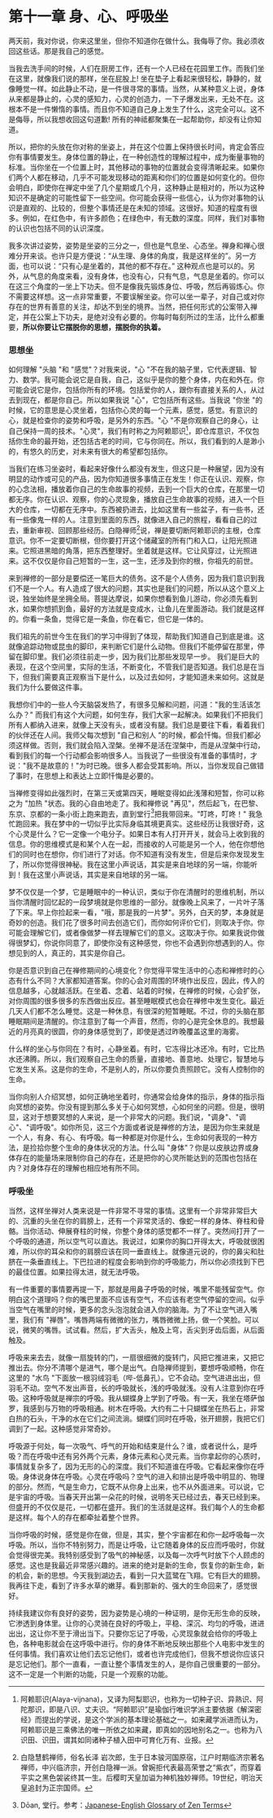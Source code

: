 # 第十一章 身、心、呼吸坐

两天前，我对你说，你来这里坐，但你不知道你在做什么。我侮辱了你。我必须收回这些话。那是我自己的感觉。

当我去洗手间的时候，人们在厨房工作，还有一个人已经在花园里工作。而我们坐在这里，就像我们说的那样，坐在屁股上! 坐在垫子上看起来很轻松，静静的，就像睡觉一样。如此静止不动，是一件很寻常的事情。当然，从某种意义上说，身体从来都是静止的，心灵的感知力，心灵的创造力，一下子爆发出来，无处不在。这根本不是一件懒惰的事情。而且你不知道自己身上发生了什么，这完全可以。这不是侮辱，所以我想收回这句道歉! 所有的神祗都聚集在一起帮助你，却没有让你知道。

所以，把你的头放在你对称的坐姿上，并在这个位置上保持很长时间，肯定会答应你有事情要发生。身体位置的静止，在一种创造性的理解过程中，成为衡量事物的标准。当你坐在一个位置上时，其他移动的事物的位置就会变得清晰起来。如果你们两个人都在移动，几乎不可能发现移动的距离和你们的位置是如何变化的。但你会明白，即使你在禅定中坐了几个星期或几个月，这种静止是相对的，所以为这种知识不是确定的可能性留下一些空间。你可能会获得一些信心，认为你对事物的认识是直观的、比较的，但整个事情还是在未知的领域。这很好。知道的程度有很多。例如，在红色中，有许多颜色；在绿色中，有无数的深度。同样，我们对事物的认识也包括不同的认识深度。

我多次讲过姿势，姿势是坐姿的三分之一，但也是气息坐、心态坐。禅身和禅心很难分开来谈。也许只是方便说：“从生理、身体的角度，我是这样坐的”。另一方面，也可以说：“只有心是坐着的，其他的都不存在。” 这种观点也是可以的。另外，从气息的角度来看，没有身体，也没有心，只有气息，气息是坐着的。你可以在这三个角度的一坐上下功夫。但不是像我先锻炼身位、呼吸，然后再锻炼心。你不需要这样想。这一点非常重要，不要误解坐姿。你可以坐一辈子，对自己或对你存在的世界有善意的关注，却达不到坐的境界。当然，把任何形式的公案带入禅定，并在公案上下功夫，是绝对没有必要的。你每时每刻所过的生活，比什么都重要，**所以你要让它摆脱你的思想，摆脱你的执着。**

### 思想坐
如何理解 "头脑 "和 "感觉"？对我来说，"心 "不在我的脑子里，它代表逻辑、智力、数学。我可能会说它是自我，自己，这似乎是你的整个身体，内在和外在。你可能会说它是你，包括你所有的环境。包括爱你的人，跟你有直接关系的人，从过去到现在，都是你自己。所以如果我说 "心"，它包括所有这些。当我说 "你坐 "的时候，它的意思是心灵坐着，包括你心灵的每一个元素，感觉，感觉。有意识的心，就是检查你的姿势和呼吸，是另外的东西。"心 "不是你观察自己的身心，让自己保持一周的技术。"心灵"，我们有时称之为阿赖耶识[^1]，即仓库意识，不仅包括你生命的最开始，还包括古老的时间，它与你同在。所以，我们看到的人是渺小的，有悠久的历史，对未来有很大的希望都包括你。

当我们在练习坐姿时，看起来好像什么都没有发生，但这只是一种展望，因为没有明显的动作或可见的产品，因为你知道很多事情正在发生！你正在认识、观察，你的心念法相，播放着你自己的生命故事的视频，去到一个巨大的仓库，在那里一切都无序。你在认识、观察，你的心灵现象，播放自己生命故事的视频，进入一个巨大的仓库，一切都在无序中。东西被扔进去，比如这里有一些盆子，有一些书，还有一些像鬼一样的人。注意到里面的东西，就像进入自己的旅程，看看自己的过去，重新审视、回顾那些经历。白隐禅师[^2]说，禅是要切断阿赖耶识的主根，仓库意识。你不一定要切断根，但你要打开这个储藏室的所有门和入口，让阳光照进来。它照进黑暗的角落，把东西整理好。坐着就是这样。它让风穿过，让光照进来。这不仅仅是你自己短暂的一生，这一生，还涉及到你的根，你祖先的前世。

来到禅修的一部分是要偿还一笔巨大的债务。这不是个人债务，因为我们意识到我们不是一个人。有人造成了很大的问题，其实也是我们的问题，所以从这个意义上说，独坐始终是坐拥全局。菩提达摩说，如果你想看到鱼儿游动，你必须先看到水，如果你想抓到鱼，最好的方法就是变成水，让鱼儿在里面游动。我们就是这样的。你看一条鱼，觉得它是一条鱼，你在看它，但它是一体的。

我们祖先的前世今生在我们的学习中得到了体现，帮助我们知道自己到底是谁。这就像追踪动物或昆虫的脚印，来判断它们是什么动物。但我们不能停留在那里，停留在脚印里。我们必须往前走一步，因为我们比那些发现早一步。 我们是巨大的表现，在这个空间里，实际的生活，不断变化，不管我们是否知道。我们总是在当下，但我们需要真正观察当下是什么，以及过去如何，才能知道未来如何。这就是我们为什么要做这件事。

我想你们中的一些人今天脑袋发热了，有很多见解和问题，问道："我的生活该怎么办？" 而我们有这个大问题，如何生存，我们大家一起解决。如果我们不把我们所有人都纳入进来，就像上天没有头，或者没有腿。我们总是要往下看，看着我们的伙伴还在人间。我师父每次想到 "自己和别人 "的时候，都会忏悔。但我们都必须这样做。否则，我们就会陷入涅槃。坐禅不是活在涅槃中，而是从涅槃中行动，看到我们的每一个行动都会影响很多人。当我说了一些很没有准备的事情时，才说："我不是故意的！"为时已晚。很多人都会受其影响。所以，当你发现自己做错了事时，在思想上和表达上立即忏悔是必要的。

当禅修变得如此强烈时，在第三天或第四天，睡眠变得如此浅薄和短暂，你可以称之为 "加热 "状态。我的心自由地走了。我和禅修说 "再见"，然后起飞，在巴黎、东京、京都的一条小街上跑来跑去，直到堂行[^3]把我带回来。"叮咚，叮咚！" 我急忙跑回来。我在梦中的一切似乎比实际身临其境更真实。这些经历让我很好奇，这个心灵是什么？它一定像一个电分子。如果日本有人打开开关，就会马上收到我的信息。你的思维模式是和某个人在一起，而接收的人可能是另一个人，他在你想他们的同时也在想你，你们进行了对话。你不知道有没有发生，但是后来你发现发生了，所以你觉得很神秘。我在这里小声说话，其实是来自地球的另一端，你能听到！我在这里小声说话，其实是来自地球的另一端。

梦不仅仅是一个梦，它是睡眠中的一种认识，类似于你在清醒时的思维机制，所以当你清醒时回忆起的一段梦境就是你思维的一部分。就像晚上风来了，一片叶子落了下来。早上你捡起来一看，"哦，那是我的一片梦"。另外，白天的梦，本身就是奇妙的创造。我们花了很多时间去创造它们，而你如何评价它们，则取决于你。你可能会理解它们，或者像做梦一样去理解它们的意义。这取决于你。如果我说你做得很梦幻，你说你同意了，即使你没有这种感觉，你也不会遇到你想遇到的人。你想见到的人，真正的，其实是你自己。

你是否意识到自己在禅修期间的心境变化？你觉得平常生活中的心态和禅修时的心态有什么不同？大家都知道答案。你的心会对周围的环境作出反应，因此，传入的信息越多，心就越活跃。在坐着、念着、站着的时候，在禅修的时候，心会扩张，对你周围的很多很多的东西做出反应。甚至睡眠模式也会在禅修中发生变化。最近几天人们都不怎么睡觉。这是一种休息，有很深的短暂睡眠。不过，你的头脑在那睡眠期间是清醒的。你注意到了每一个声音，然而，你的心是完全休息的。我想最近的月亮真的很圆，你的身体感觉到了，即使是透过昨晚覆盖这里的海雾。

什么样的坐心与你同在？有时，心静坐着。有时，它冻得比冰还冷。有时，它比热水还沸腾。所以，我们观察自己生命的质量，直接地、善意地、处理它，智慧地与它发生关系。这是你的生命，不是别人的，所以你要负责照顾它。没有人控制你的生命。

当你向别人介绍冥想，如何正确地坐着时，你通常会给身体的指示，身体的指示指向冥想的姿势。你没有提到那么多关于心如何冥想，心如何坐的问题。但是，很明显，这对于想要冥想的人来说，是一个非常大的问题。我们说，"调身"、"调心"、"调呼吸"。如你所见，这三个方面或者说是禅修的方法，是因为你生来就是一个人，有身、有心、有呼吸。每一种都是对你是什么，生命如何表现的一种方法，是捡拾你整个生命的身体状况的方法。什么叫 "身体"？你是以皮肤边界或身体存在的能量场来限制你自己的存在，还是把你的心灵所能达到的范围也包括在内？对身体存在的理解也相应地有所不同。

### 呼吸坐

当然，这样坐禅对人类来说是一件非常不寻常的事情。这里有一个非常非常巨大的、沉重的头坐在你的肩膀上，还有一个非常灵活的、像蛇一样的身体、脊柱和骨骼。当你活动、伸展脊柱的时候，你整个身体的感觉都不一样了。突然间打开了一个呼吸的通道，所以空气可以直达。我说过，如果你的胸口开得太大，呼吸就很困难，所以你的耳朵和你的肩膀应该在同一垂直线上。就像道元说的，你的鼻尖和肚脐在一条垂直线上。下巴拉进的程度会影响到你的呼吸能力，所以你必须找到下巴的最佳位置。如果拉得太进，就无法呼吸。

有一件重要的事情要再提一下，那就是用鼻子呼吸的时候，嘴里不能残留空气。你明白这个道理吗？你的嘴巴里面不应该有空气，不应该有老空气停留的空间。似乎当空气在嘴里的时候，更多的念头泡泡就会进入你的脑海。为了不让空气进入嘴里，我们有 "禅唇"。嘴唇两端有微微的张力，嘴唇微微上扬，做一个笑脸。可以说，微笑的嘴唇。试试看。然后，扩大舌头，触及上穹，舌尖到牙齿后面，从后面触及。

呼吸来来去去，就像一扇旋转的门，一扇很细微的旋转门，风把它推进来，又把它推出去。你分不清哪个是进气，哪个是出气。白隐禅师提到，要想呼吸顺畅，你在这里的 "水鸟 "下面放一根羽绒羽毛（哔-低鼻孔）。它不会动。空气进进出出，但羽毛不动。空气不发出声音，长的呼吸就长，浅的呼吸就浅。没有人注意到你在呼吸。这种呼吸就是禅宗的呼吸。我从蝴蝶身上学到了呼吸。有一天，我坐在塔萨伽罗，我感到与万物的呼吸相通。树木在呼吸。大约有二十只蝴蝶坐在热石上，非常白热的石头，干净的水在它们之间流淌。蝴蝶们同时在呼吸，张开翅膀，我把它们调到了一起。这种感觉非常奇妙。

呼吸源于何处，每一次吸气、呼气的开始和结束是什么？谁，或者说什么，是呼吸？而在呼吸中还有另外两个元素，身体元素和心灵元素。当你拿起你的心质时，事情就复杂多了，因为无形的心的深度。我们不知道谁在呼吸。它看起来像你在呼吸。身体说身体在呼吸。心灵在呼吸吗？空气的进入和排出是呼吸中明显的、物理的部分。然而，气是生命力，它既不从你身上出来，也不从外面进来。可以说，它是宇宙的呼吸。当春天开出第一朵花的时候，说明冬天已经过去，春天已经到来。但盛开的不仅仅是花，一切都在盛开。我们的生活就是这样。我们每个人的生命都是这样。每个人的存在都牵扯着整个世界。

当你呼吸的时候，感觉是你在做，但是，其实，整个宇宙都在和你一起呼吸每一次呼吸。所以，当你不特别努力，而是让呼吸，让它随着身体的反应而呼吸时，你就会觉得很完美。我特别感受到了吸气的神秘感，以及每一次呼气时放下个人顾虑的感觉。这也是我最近非常感兴趣的。进来的绝对是新的生命，恢复你的新生命，新的机会，新的思想。今天我到湖边去，看到一只大蓝鹭在飞翔。它有巨大的翅膀。我再往下走，看到了许多水草的嫩芽。看到那新的、强大的生命回来了，感觉很好。

持续我建议你有良好的姿势，因为姿势是心境的一种证明，是你无形生命的反映，它渗透到身体里。让你的心灵骑在良好的呼吸上，平稳、深沉、均匀的呼吸，进进出出，这让你不至于滑出当下。只要你忘记了呼吸，心灵现象就会给你的呼吸上色，各种电影就会在这呼吸中进行。你的身体不断地反映出那些个人电影中发生的任何事情。我们喜欢让他们去忘记他们，或者也许完成他们，但我不想说你应该只是忘记他们。那个一直看，一直让整个事情发生的人，是你自己很重要的一部分。这不一定是一个判断的功能，只是一个观察的功能。

[^1]: 阿赖耶识(Alaya-vijnana)，又译为阿梨耶识，也称为一切种子识、异熟识、阿陀那识，即是八识、丈夫识。“阿赖耶识”是瑜伽行唯识学派主要依据《解深密经》而提出的学说，是这个学派的基本理论基础之一。如来藏学派进而认为，阿赖耶识是三乘佛法的唯一所依之如来藏，即真如的因地别名之一。也称为八识田、识田，谓其如同诸种子植入田中可育化万有、业报。
[^2]: 白隐慧鹤禅师，俗名长泽 岩次郎，生于日本骏河国原宿，江户时期临济宗著名禅师，中兴临济宗，开创白隐禅一派。曾婉拒代表最高荣誉之“紫衣”，而穿着平实之黑色袈裟终其一生。后樱町天皇加谥为神机独妙禅师。19世纪，明治天皇追封为正宗国师。
[^3]: Dōan, 堂行。参考：[Japanese-English Glossary of Zen Terms](https://terebess.hu/zen/szoto/szotar/szotar.html)

